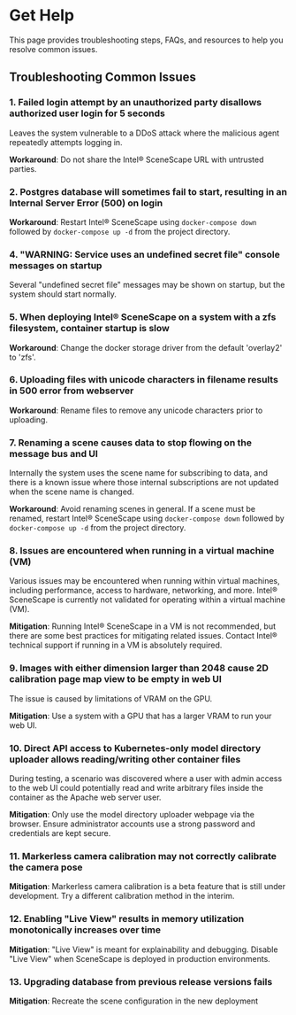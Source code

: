 # Get Help

This page provides troubleshooting steps, FAQs, and resources to help you resolve common issues.

## Troubleshooting Common Issues

### 1. Failed login attempt by an unauthorized party disallows authorized user login for 5 seconds

Leaves the system vulnerable to a DDoS attack where the malicious agent repeatedly attempts logging in.

**Workaround**: Do not share the Intel® SceneScape URL with untrusted parties.

### 2. Postgres database will sometimes fail to start, resulting in an Internal Server Error (500) on login

**Workaround**: Restart Intel® SceneScape using `docker-compose down` followed by `docker-compose up -d` from the project directory.

### 4. "WARNING: Service <service name> uses an undefined secret file" console messages on startup

Several "undefined secret file" messages may be shown on startup, but the system should start normally.

### 5. When deploying Intel® SceneScape on a system with a zfs filesystem, container startup is slow

**Workaround**: Change the docker storage driver from the default 'overlay2' to 'zfs'.

### 6. Uploading files with unicode characters in filename results in 500 error from webserver

**Workaround**: Rename files to remove any unicode characters prior to uploading.

### 7. Renaming a scene causes data to stop flowing on the message bus and UI

Internally the system uses the scene name for subscribing to data, and there is a known issue where those internal subscriptions are not updated when the scene name is changed.

**Workaround**: Avoid renaming scenes in general. If a scene must be renamed, restart Intel® SceneScape using `docker-compose down` followed by `docker-compose up -d` from the project directory.

### 8. Issues are encountered when running in a virtual machine (VM)

Various issues may be encountered when running within virtual machines, including performance, access to hardware, networking, and more. Intel® SceneScape is currently not validated for operating within a virtual machine (VM).

**Mitigation**: Running Intel® SceneScape in a VM is not recommended, but there are some best practices for mitigating related issues. Contact Intel® technical support if running in a VM is absolutely required.

### 9. Images with either dimension larger than 2048 cause 2D calibration page map view to be empty in web UI

The issue is caused by limitations of VRAM on the GPU.

**Mitigation**: Use a system with a GPU that has a larger VRAM to run your web UI.

### 10. Direct API access to Kubernetes-only model directory uploader allows reading/writing other container files

During testing, a scenario was discovered where a user with admin access to the web UI could potentially read and write arbitrary files inside the container as the Apache web server user.

**Mitigation**: Only use the model directory uploader webpage via the browser. Ensure administrator accounts use a strong password and credentials are kept secure.

### 11. Markerless camera calibration may not correctly calibrate the camera pose

**Mitigation**: Markerless camera calibration is a beta feature that is still under development. Try a different calibration method in the interim.

### 12. Enabling "Live View" results in memory utilization monotonically increases over time

**Mitigation**: "Live View" is meant for explainability and debugging. Disable "Live View" when SceneScape is deployed in production environments.

### 13. Upgrading database from previous release versions fails

**Mitigation**: Recreate the scene configuration in the new deployment
